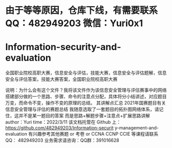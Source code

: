 # 由于等等原因，仓库下线，有需要联系QQ：482949203 微信：Yuri0x1
# Information-security-and-evaluation
全国职业院校高职大赛，信息安全与评估，技能大赛，信息安全与评估题解，信息安全与评估答案，技能大赛答案，全国职业院校高职大赛

说明：为什么会有这个文件？我将该文件作为该信息安全管理与评估赛事中的网络
搭建部分做的一个思路、步骤、命令的注意点分配，具体将分小结讲述，对应题目
万变，而命令不变，操作不变的原理的总结。
其讲解点汇总 2021年国赛题目有关信息安全管理与评估的赛题总结
我随意选取了一套题目的拓扑图网络体系，请记住，这并不是某一题目的答案
而是思路+解题步骤+注意点+扩展思路讲解
author：Yuri
time：2022/3/11
该文档托管在 Github 上：https://github.com/482949203/Information-securit
y-management-and-evaluation
有兴趣参考其他赛题 or 考卷 or CCNA CCNP CCIE 等课程请联系 QQ：
482949203
业务需求请咨询：QQ群：391016628
